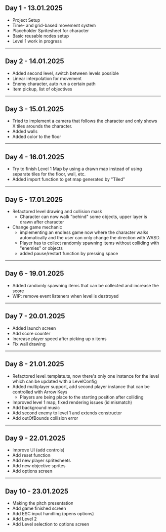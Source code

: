 ## Day 1 - 13.01.2025

- Project Setup
- Time- and grid-based movement system
- Placeholder Spritesheet for character
- Basic reusable nodes setup
- Level 1 work in progress

---

## Day 2 - 14.01.2025

- Added second level, switch between levels possible
- Linear interpolation for movement
- Enemy character, auto run a certain path
- Item pickup, list of objectives

---

## Day 3 - 15.01.2025

- Tried to implement a camera that follows the character and only shows X tiles arounds the character.
- Added walls
- Added color to the floor

---

## Day 4 - 16.01.2025

- Try to finish Level 1 Map by using a drawn map instead of using separate tiles for the floor, wall, etc.
- Added import function to get map generated by "Tiled"

--- 

## Day 5 - 17.01.2025

- Refactored level drawing and collision mask
    - Character can now walk "behind" some objects, upper layer is drawn after character
- Change game mechanic
    - implementing an endless game now where the character walks automatically and the user can only change the
      direction with WASD.
    - Player has to collect randomly spawning items without colliding with "enemies" or objects
    - added pause/restart function by pressing space

---

## Day 6 - 19.01.2025

- Added randomly spawning items that can be collected and increase the score
- WIP: remove event listeners when level is destroyed

---

## Day 7 - 20.01.2025

- Added launch screen
- Add score counter
- Increase player speed after picking up x items
- Fix wall drawing

--- 

## Day 8 - 21.01.2025

- Refactored level_template.ts, now there's only one instance for the level which can be updated with a LevelConfig
- Added multiplayer support, add second player instance that can be controlled with Arrow Keys
    - Players are being place to the starting position after colliding
- Improved level 1 map, fixed rendering issues (id mismatch)
- Add background music
- Add second enemy to level 1 and extends constructor
- Add outOfBounds collision error

--- 

## Day 9 - 22.01.2025

- Improve UI (add controls)
- Add reset function
- Add new player spritesheets
- Add new objective sprites
- Add options screen

---

## Day 10 - 23.01.2025

- Making the pitch presentation
- Add game finished screen
- Add ESC input handling (opens options)
- Add Level 2
- Add Level selection to options screen
